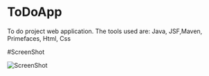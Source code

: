 # ToDoApp
To do project web application. The tools used are: Java, JSF,Maven, Primefaces, Html, Css 

#ScreenShot

![ScreenShot](https://user-images.githubusercontent.com/46963831/92037026-d050bf80-ed79-11ea-9056-aacae2aa8dbb.png)
